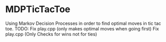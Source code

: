 # MDPTicTacToe
Using Markov Decision Processes in order to find optimal moves in tic tac toe.
TODO:
  Fix play.cpp (only makes optimal moves when going first)
  Fix play.cpp (Only Checks for wins not for ties)

